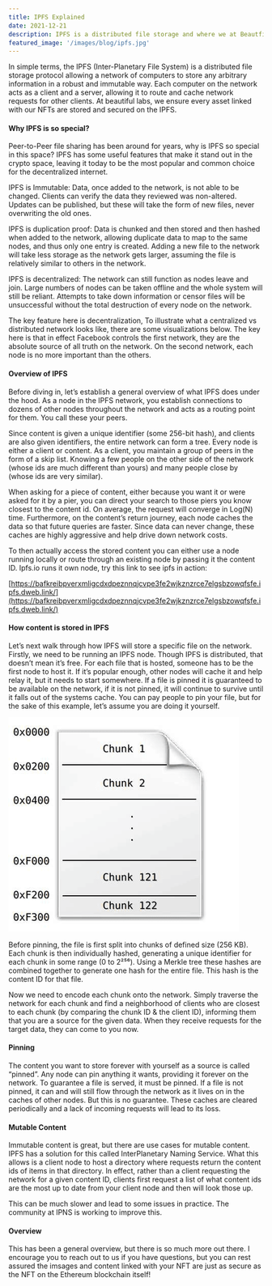 ```yaml
---
title: IPFS Explained
date: 2021-12-21
description: IPFS is a distributed file storage and where we at Beautfiul Labs store all our NFT assets - here is a quick overview and explainer of the robust technology protecting your collectables.
featured_image: '/images/blog/ipfs.jpg'
---
```


In simple terms, the IPFS (Inter-Planetary File System) is a distributed file storage protocol allowing a network of computers to store any arbitrary information in a robust and immutable way. Each computer on the network acts as a client and a server, allowing it to route and cache network requests for other clients. At beautiful labs, we ensure every asset linked with our NFTs are stored and secured on the IPFS.

#### Why IPFS is so special?

Peer-to-Peer file sharing has been around for years, why is IPFS so special in this space? IPFS has some useful features that make it stand out in the crypto space, leaving it today to be the most popular and common choice for the decentralized internet.

IPFS is Immutable: Data, once added to the network, is not able to be changed. Clients can verify the data they reviewed was non-altered. Updates can be published, but these will take the form of new files, never overwriting the old ones.

IPFS is duplication proof: Data is chunked and then stored and then hashed when added to the network, allowing duplicate data to map to the same nodes, and thus only one entry is created. Adding a new file to the network will take less storage as the network gets larger, assuming the file is relatively similar to others in the network.

IPFS is decentralized: The network can still function as nodes leave and join. Large numbers of nodes can be taken offline and the whole system will still be reliant. Attempts to take down information or censor files will be unsuccessful without the total destruction of every node on the network.

The key feature here is decentralization, To illustrate what a centralized vs distributed network looks like, there are some visualizations below. The key here is that in effect Facebook controls the first network, they are the absolute source of all truth on the network. On the second network, each node is no more important than the others.

#### Overview of IPFS

Before diving in, let’s establish a general overview of what IPFS does under the hood. As a node in the IPFS network, you establish connections to dozens of other nodes throughout the network and acts as a routing point for them. You call these your peers.

Since content is given a unique identifier (some 256-bit hash), and clients are also given identifiers, the entire network can form a tree. Every node is either a client or content. As a client, you maintain a group of peers in the form of a skip list. Knowing a few people on the other side of the network (whose ids are much different than yours) and many people close by (whose ids are very similar).

When asking for a piece of content, either because you want it or were asked for it by a pier, you can direct your search to those piers you know closest to the content id. On average, the request will converge in Log(N) time. Furthermore, on the content’s return journey, each node caches the data so that future queries are faster. Since data can never change, these caches are highly aggressive and help drive down network costs.

To then actually access the stored content you can either use a node running locally or route through an existing node by passing it the content ID. Ipfs.io runs it own node, try this link to see ipfs in action:

[https://bafkreibpverxmligcdxdpeznnqjcvpe3fe2wjkznzrce7elgsbzowqfsfe.ipfs.dweb.link/](https://bafkreibpverxmligcdxdpeznnqjcvpe3fe2wjkznzrce7elgsbzowqfsfe.ipfs.dweb.link/)

#### How content is stored in IPFS

Let’s next walk through how IPFS will store a specific file on the network. Firstly, we need to be running an IPFS node. Though IPFS is distributed, that doesn’t mean it’s free. For each file that is hosted, someone has to be the first node to host it. If it’s popular enough, other nodes will cache it and help relay it, but it needs to start somewhere. If a file is pinned it is guaranteed to be available on the network, if it is not pinned, it will continue to survive until it falls out of the systems cache. You can pay people to pin your file, but for the sake of this example, let’s assume you are doing it yourself.

![IPFS Storage](/images/blog/ipfs_storage.png)

Before pinning, the file is first split into chunks of defined size (256 KB). Each chunk is then individually hashed, generating a unique identifier for each chunk in some range (0 to 2²⁵⁶). Using a Merkle tree these hashes are combined together to generate one hash for the entire file. This hash is the content ID for that file.

Now we need to encode each chunk onto the network. Simply traverse the network for each chunk and find a neighborhood of clients who are closest to each chunk (by comparing the chunk ID & the client ID), informing them that you are a source for the given data. When they receive requests for the target data, they can come to you now.

#### Pinning

The content you want to store forever with yourself as a source is called “pinned”. Any node can pin anything it wants, providing it forever on the network. To guarantee a file is served, it must be pinned. If a file is not pinned, it can and will still flow through the network as it lives on in the caches of other nodes. But this is no guarantee. These caches are cleared periodically and a lack of incoming requests will lead to its loss.

#### Mutable Content

Immutable content is great, but there are use cases for mutable content. IPFS has a solution for this called InterPlanetary Naming Service. What this allows is a client node to host a directory where requests return the content ids of items in that directory. In effect, rather than a client requesting the network for a given content ID, clients first request a list of what content ids are the most up to date from your client node and then will look those up.

This can be much slower and lead to some issues in practice. The community at IPNS is working to improve this.

#### Overview

This has been a general overview, but there is so much more out there. I encourage you to reach out to us if you have questions, but you can rest assured the imsages and content linked with your NFT are just as secure as the NFT on the Ethereum blockchain itself!
